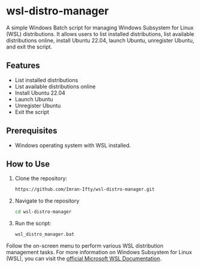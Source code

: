 # wsl-distro-manager
 A simple Windows Batch script for managing Windows Subsystem for Linux (WSL) distributions. It allows users to list installed distributions, list available distributions online, install Ubuntu 22.04, launch Ubuntu, unregister Ubuntu, and exit the script. 

## Features

- List installed distributions
- List available distributions online
- Install Ubuntu 22.04
- Launch Ubuntu
- Unregister Ubuntu
- Exit the script

## Prerequisites

- Windows operating system with WSL installed.

## How to Use
1. Clone the repository:
   ```bash
   https://github.com/Imran-Ifty/wsl-distro-manager.git
2. Navigate to the repository
   ```bash 
   cd wsl-distro-manager
3. Run the script:
   ```bash
   wsl_distro_manager.bat
Follow the on-screen menu to perform various WSL distribution management tasks. For more information on Windows Subsystem for Linux (WSL), you can visit the [official Microsoft WSL Documentation](https://learn.microsoft.com/en-us/windows/wsl/about).

